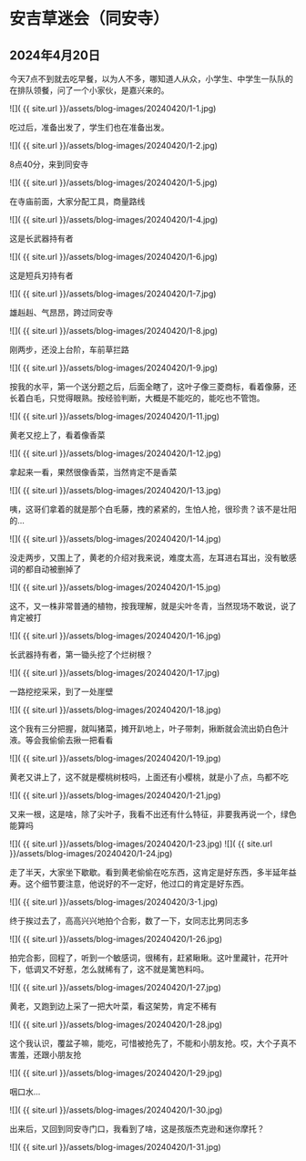 安吉草迷会（同安寺）
=======================

2024年4月20日
-----------------------
今天7点不到就去吃早餐，以为人不多，哪知道人从众，小学生、中学生一队队的在排队领餐，问了一个小家伙，是嘉兴来的。

![]( {{ site.url }}/assets/blog-images/20240420/1-1.jpg)

吃过后，准备出发了，学生们也在准备出发。

![]( {{ site.url }}/assets/blog-images/20240420/1-2.jpg)

8点40分，来到同安寺

![]( {{ site.url }}/assets/blog-images/20240420/1-5.jpg)

在寺庙前面，大家分配工具，商量路线

![]( {{ site.url }}/assets/blog-images/20240420/1-4.jpg)

这是长武器持有者

![]( {{ site.url }}/assets/blog-images/20240420/1-6.jpg)

这是短兵刃持有者

![]( {{ site.url }}/assets/blog-images/20240420/1-7.jpg)

雄赳赳、气昂昂，跨过同安寺

![]( {{ site.url }}/assets/blog-images/20240420/1-8.jpg)

刚两步，还没上台阶，车前草拦路

![]( {{ site.url }}/assets/blog-images/20240420/1-9.jpg)

按我的水平，第一个送分题之后，后面全瞎了，这叶子像三菱商标，看着像藤，还长着白毛，只觉得眼熟。按经验判断，大概是不能吃的，能吃也不管饱。

![]( {{ site.url }}/assets/blog-images/20240420/1-11.jpg)

黄老又挖上了，看着像香菜

![]( {{ site.url }}/assets/blog-images/20240420/1-12.jpg)

拿起来一看，果然很像香菜，当然肯定不是香菜

![]( {{ site.url }}/assets/blog-images/20240420/1-13.jpg)

咦，这哥们拿着的就是那个白毛藤，拽的紧紧的，生怕人抢，很珍贵？该不是壮阳的...

![]( {{ site.url }}/assets/blog-images/20240420/1-14.jpg)

没走两步，又围上了，黄老的介绍对我来说，难度太高，左耳进右耳出，没有敏感词的都自动被删掉了

![]( {{ site.url }}/assets/blog-images/20240420/1-15.jpg)

这不，又一株非常普通的植物，按我理解，就是尖叶冬青，当然现场不敢说，说了肯定被打

![]( {{ site.url }}/assets/blog-images/20240420/1-16.jpg)

长武器持有者，第一锄头挖了个烂树根？

![]( {{ site.url }}/assets/blog-images/20240420/1-17.jpg)

一路挖挖采采，到了一处崖壁

![]( {{ site.url }}/assets/blog-images/20240420/1-18.jpg)

这个我有三分把握，就叫猪菜，摊开趴地上，叶子带刺，揪断就会流出奶白色汁液。等会我偷偷去揪一把看看

![]( {{ site.url }}/assets/blog-images/20240420/1-19.jpg)

黄老又讲上了，这不就是樱桃树枝吗，上面还有小樱桃，就是小了点，鸟都不吃

![]( {{ site.url }}/assets/blog-images/20240420/1-21.jpg)

又来一根，这是啥，除了尖叶子，我看不出还有什么特征，非要我再说一个，绿色能算吗

![]( {{ site.url }}/assets/blog-images/20240420/1-23.jpg)
![]( {{ site.url }}/assets/blog-images/20240420/1-24.jpg)

走了半天，大家坐下歇歇。看到黄老偷偷在吃东西，这肯定是好东西，多半延年益寿。这个细节要注意，他说好的不一定好，他过口的肯定是好东西。

![]( {{ site.url }}/assets/blog-images/20240420/3-1.jpg)

终于挨过去了，高高兴兴地拍个合影，数了一下，女同志比男同志多

![]( {{ site.url }}/assets/blog-images/20240420/1-26.jpg)

拍完合影，回程了，听到一个敏感词，很稀有，赶紧瞅瞅。这叶里藏针，花开叶下，低调又不好惹，怎么就稀有了，这不就是篱笆料吗。

![]( {{ site.url }}/assets/blog-images/20240420/1-27.jpg)

黄老，又跑到边上采了一把大叶菜，看这架势，肯定不稀有

![]( {{ site.url }}/assets/blog-images/20240420/1-28.jpg)

这个我认识，覆盆子嘛，能吃，可惜被抢先了，不能和小朋友抢。哎，大个子真不害羞，还跟小朋友抢

![]( {{ site.url }}/assets/blog-images/20240420/1-29.jpg)

咽口水...

![]( {{ site.url }}/assets/blog-images/20240420/1-30.jpg)

出来后，又回到同安寺门口，我看到了啥，这是孩版杰克逊和迷你摩托？

![]( {{ site.url }}/assets/blog-images/20240420/1-31.jpg)